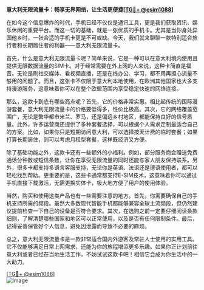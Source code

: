 **意大利无限流量卡：畅享无界网络，让生活更便捷[[TG💪+ @esim1088](https://t.me/s/esim1088)]**

在如今这个信息爆炸的时代，手机已经不仅仅是通讯工具，更是我们获取资讯、娱乐休闲的重要平台。而这一切的基础，就是一张优质的手机卡。尤其是当你身处异国他乡时，一张合适的手机卡更是不可或缺。今天，我们就来聊聊一款特别适合旅行者和长期居住者的利器——意大利无限流量卡。

首先，什么是意大利无限流量卡呢？简单来说，它是一种可以在意大利境内使用且提供无限数据流量的SIM卡。对于经常需要在外上网的人来说，这种卡简直是福音。无论是刷社交媒体、看视频直播，还是在线办公、学习，都不用再担心流量不够用的问题了。而且，这张卡不仅限于意大利本地使用，在欧洲其他国家也大多支持漫游服务，这意味着你可以在整个欧盟范围内享受稳定快速的网络连接。

那么，这款卡到底有哪些亮点呢？首先，它的价格非常实惠。相比起传统的国际漫游套餐，意大利无限流量卡的价格要低得多，性价比极高。其次，它的网络覆盖范围广，无论是繁华都市米兰、罗马，还是偏远乡村地区，都能保持良好的信号质量。此外，许多运营商还提供了多种套餐选择，可以根据个人需求定制最适合自己的方案。比如，如果你只是短期访问意大利，可以选择按天计费的临时套餐；如果打算长期居住，则可以考虑月租型套餐，这样既经济又方便。

除了基础功能之外，这款卡还有一些额外的小福利。例如，部分服务商会赠送免费通话分钟数或短信条数，让你在享受无限流量的同时还能与家人朋友保持联系。另外，很多卡都支持多语言客服支持，无论你是英语、法语还是德语使用者，都可以轻松找到帮助。更重要的是，这些卡通常都支持E-SIM技术，这意味着你可以通过手机直接下载激活，无需更换实体卡，极大地方便了用户的使用体验。

当然，购买和使用这类产品也有一些需要注意的地方。首先，你需要确保自己的手机支持所需的频段。虽然大多数现代智能手机都能够兼容全球主流频段，但仍然建议提前检查一下自己的设备是否符合要求。其次，在选购之前一定要仔细阅读条款细则，了解清楚哪些国家和地区可以正常使用，以及是否有任何限制条件。最后，记得妥善保管好个人信息，避免因泄露而导致不必要的麻烦。

总之，意大利无限流量卡是一款非常适合国内外游客及常驻人士使用的实用工具。它不仅能够满足日常上网需求，还能为你的旅程增添更多乐趣。如果你正计划前往意大利或者已经在当地生活工作，不妨试试这款卡吧！相信它会成为你生活中的一大助力。

[[TG💪+ @esim1088](https://t.me/s/esim1088)]  
![Image](https://i.postimg.cc/4NQfJmqS/Snipaste-2025-05-13-00-14-12.png)